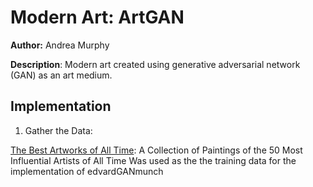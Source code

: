 
# Modern Art: ArtGAN

**Author:** Andrea Murphy

**Description**: Modern art created using generative adversarial network (GAN) as an art medium.

## Implementation

1. Gather the Data:

		
[The Best Artworks of All Time](https://www.kaggle.com/ikarus777/best-artworks-of-all-time): A Collection of Paintings of the 50 Most Influential Artists of All Time
Was used as the the training data for the  implementation of  edvardGANmunch 
 